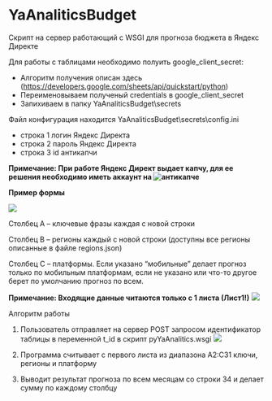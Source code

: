 # YaAnaliticsBudget
Скрипт на сервер работающий с WSGI для прогноза бюджета в Яндекс Директе

Для работы с таблицами необходимо полуить google_client_secret:

* Алгоритм получения описан здесь (https://developers.google.com/sheets/api/quickstart/python)
* Переименовываем полученый credentials в google_client_secret
* Запихиваем в папку YaAnaliticsBudget\secrets

Файл конфигурация находится YaAnaliticsBudget\secrets\config.ini
* строка 1 логин Яндекс Директа
* строка 2 пароль Яндекс Директа
* строка 3 id антикапчи

**Примечание: При работе Яндекс Директ выдает капчу, для ее решения необходимо иметь аккаунт на ![антикапче](https://anti-captcha.com/mainpage)**

**Пример формы**

![](https://github.com/PAvel00m/YaAnaliticsBudget/blob/master/1.png)
 
Столбец А – ключевые фразы каждая с новой строки

Столбец B – регионы каждый с новой строки (доступны все регионы описанные в файле regions.json)

Столбец C – платформы. Если указано “мобильные” делает прогноз только по мобильным платформам, если не указано или что-то другое берет по умолчанию прогноз по всем.


**Примечание: Входящие данные читаются только с 1 листа (Лист1!)**
![](https://github.com/PAvel00m/YaAnaliticsBudget/blob/master/2.png)






Алгоритм работы
1.	Пользователь отправляет на сервер POST запросом идентификатор таблицы в переменной t_id в скрипт pyYaAnalitics.wsgi
![](https://github.com/PAvel00m/YaAnaliticsBudget/blob/master/3.png)
 
2.	Программа считывает с первого листа из диапазона А2:С31 ключи, регионы и платформу

3.	Выводит результат прогноза по всем месяцам со строки 34 и делает сумму по каждому столбцу

